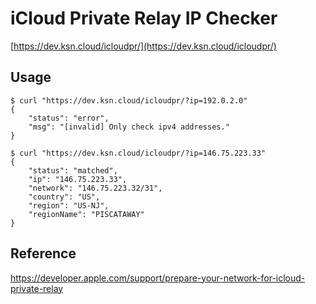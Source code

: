 # iCloud Private Relay IP Checker

[https://dev.ksn.cloud/icloudpr/](https://dev.ksn.cloud/icloudpr/)

## Usage

```console
$ curl "https://dev.ksn.cloud/icloudpr/?ip=192.0.2.0"
{
    "status": "error",
    "msg": "[invalid] Only check ipv4 addresses."
}

$ curl "https://dev.ksn.cloud/icloudpr/?ip=146.75.223.33"
{
    "status": "matched",
    "ip": "146.75.223.33",
    "network": "146.75.223.32/31",
    "country": "US",
    "region": "US-NJ",
    "regionName": "PISCATAWAY"
}
```

## Reference
https://developer.apple.com/support/prepare-your-network-for-icloud-private-relay
